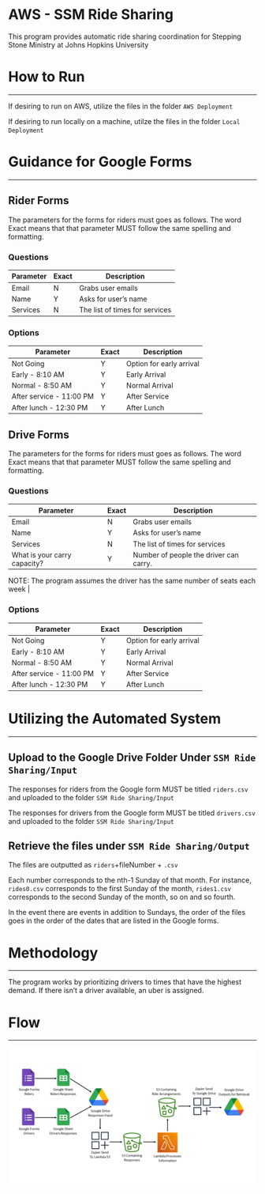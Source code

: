 # AWS - SSM Ride Sharing

This program provides automatic ride sharing coordination for Stepping Stone Ministry at Johns Hopkins University 

# How to Run

--- 

If desiring to run on AWS, utilize the files in the folder `AWS Deployment`

If desiring to run locally on a machine, utilze the files in the folder `Local Deployment`


# Guidance for Google Forms

---

## Rider Forms

The parameters for the forms for riders must goes as follows. The word Exact means that that parameter MUST follow the same spelling and formatting. 

### Questions

| Parameter | Exact | Description |
| --- | --- | --- |
| Email | N | Grabs user emails |
| Name | Y | Asks for user’s name |
| Services | N | The list of times for services |

### Options

| Parameter | Exact | Description |
| --- | --- | --- |
| Not Going | Y | Option for early arrival |
| Early - 8:10 AM | Y | Early Arrival |
| Normal - 8:50 AM | Y | Normal Arrival |
| After service - 11:00 PM | Y | After Service |
| After lunch - 12:30 PM | Y | After Lunch |

## Drive Forms

The parameters for the forms for riders must goes as follows. The word Exact means that that parameter MUST follow the same spelling and formatting. 

### Questions

| Parameter | Exact | Description |
| --- | --- | --- |
| Email | N | Grabs user emails |
| Name | Y | Asks for user’s name |
| Services | N | The list of times for services |
| What is your carry capacity? | Y | Number of people the driver can carry. 

NOTE: The program assumes the driver has the same number of seats each week |

### Options

| Parameter | Exact | Description |
| --- | --- | --- |
| Not Going | Y | Option for early arrival |
| Early - 8:10 AM | Y | Early Arrival |
| Normal - 8:50 AM | Y | Normal Arrival |
| After service - 11:00 PM | Y | After Service |
| After lunch - 12:30 PM | Y | After Lunch |

# Utilizing the Automated System

---

## Upload to the Google Drive Folder Under `SSM Ride Sharing/Input`

The responses for riders from the Google form MUST be titled `riders.csv` and uploaded to the folder `SSM Ride Sharing/Input`

The responses for drivers from the Google form MUST be titled `drivers.csv` and uploaded to the folder `SSM Ride Sharing/Input`

## Retrieve the files under `SSM Ride Sharing/Output`

The files are outputted as `riders`+fileNumber + `.csv`

Each number corresponds to the nth-1 Sunday of that month. For instance, `rides0.csv` corresponds to the first Sunday of the month, `rides1.csv` corresponds to the second Sunday of the month, so on and so fourth. 

In the event there are events in addition to Sundays, the order of the files goes in the order of the dates that are listed in the Google forms. 

# Methodology

---

The program works by prioritizing drivers to times that have the highest demand. If there isn’t a driver available, an uber is assigned.

# Flow

---
![alt text](https://github.com/semperExploro/AWS-SSM-Ride-Sharing/blob/62ea160ee38036259330b373321e268ec07d93e5/AWS%20SSM%20Workflow.png)

